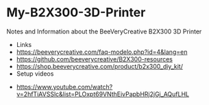 # My-B2X300-3D-Printer
Notes and Information about the BeeVeryCreative B2X300 3D Printer

* Links
* https://beeverycreative.com/faq-modelo.php?id=4&lang=en
* https://github.com/beeverycreative/B2X300-resources
* https://shop.beeverycreative.com/product/b2x300_diy_kit/
* Setup videos
- https://www.youtube.com/watch?v=2hfTiAVSSlc&list=PLOxpt69VNthEivPapbHRj2jGj_AQufLHL
